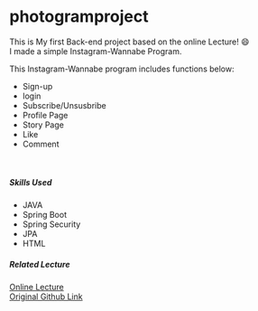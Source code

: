 # photogramproject
This is My first Back-end project based on the online Lecture!  :smile:  
I made a simple Instagram-Wannabe Program.

  This Instagram-Wannabe program includes functions below: 
 - Sign-up
 - login
 - Subscribe/Unsusbribe
 - Profile Page
 - Story Page
 - Like 
 - Comment


<br>


##### Skills Used

 - JAVA  
 - Spring Boot  
 - Spring Security  
 - JPA  
 - HTML  
 
 
##### Related Lecture
 
 [Online Lecture](https://easyupclass.e-itwill.com/course/course_view.jsp?id=27&rtype=0&ch=course)  
 [Original Github Link](https://github.com/codingspecialist/Eazyup-Photogram) 
